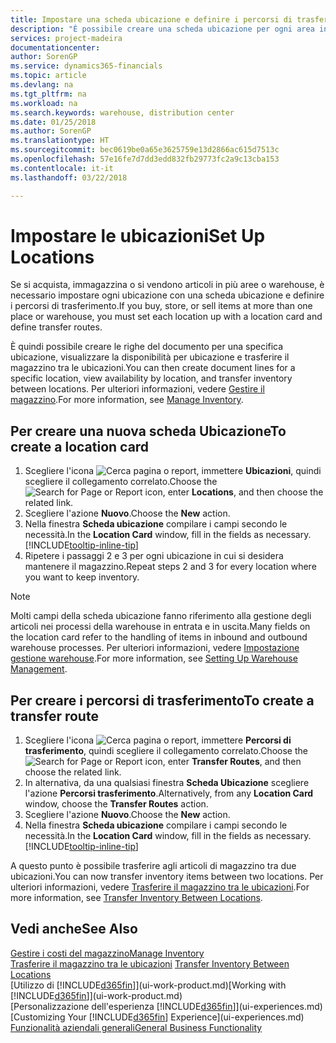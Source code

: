 ```yaml
---
title: Impostare una scheda ubicazione e definire i percorsi di trasferimento | Documenti Microsoft
description: "È possibile creare una scheda ubicazione per ogni area in cui vengono immagazzinati gli articoli in magazzino, ad esempio warehouse o centro di distribuzione, per impostare percorsi per il trasferimento degli articoli tra le ubicazioni."
services: project-madeira
documentationcenter: 
author: SorenGP
ms.service: dynamics365-financials
ms.topic: article
ms.devlang: na
ms.tgt_pltfrm: na
ms.workload: na
ms.search.keywords: warehouse, distribution center
ms.date: 01/25/2018
ms.author: SorenGP
ms.translationtype: HT
ms.sourcegitcommit: bec0619be0a65e3625759e13d2866ac615d7513c
ms.openlocfilehash: 57e16fe7d7dd3edd832fb29773fc2a9c13cba153
ms.contentlocale: it-it
ms.lasthandoff: 03/22/2018

---
```

# <a name="set-up-locations"></a><span data-ttu-id="1864b-103">Impostare le ubicazioni</span><span class="sxs-lookup"><span data-stu-id="1864b-103">Set Up Locations</span></span>
<span data-ttu-id="1864b-104">Se si acquista, immagazzina o si vendono articoli in più aree o warehouse, è necessario impostare ogni ubicazione con una scheda ubicazione e definire i percorsi di trasferimento.</span><span class="sxs-lookup"><span data-stu-id="1864b-104">If you buy, store, or sell items at more than one place or warehouse, you must set each location up with a location card and define transfer routes.</span></span>

<span data-ttu-id="1864b-105">È quindi possibile creare le righe del documento per una specifica ubicazione, visualizzare la disponibilità per ubicazione e trasferire il magazzino tra le ubicazioni.</span><span class="sxs-lookup"><span data-stu-id="1864b-105">You can then create document lines for a specific location, view availability by location, and transfer inventory between locations.</span></span> <span data-ttu-id="1864b-106">Per ulteriori informazioni, vedere [Gestire il magazzino](inventory-manage-inventory.md).</span><span class="sxs-lookup"><span data-stu-id="1864b-106">For more information, see [Manage Inventory](inventory-manage-inventory.md).</span></span>

## <a name="to-create-a-location-card"></a><span data-ttu-id="1864b-107">Per creare una nuova scheda Ubicazione</span><span class="sxs-lookup"><span data-stu-id="1864b-107">To create a location card</span></span>
1. <span data-ttu-id="1864b-108">Scegliere l'icona ![Cerca pagina o report](media/ui-search/search_small.png "Cerca pagina o report"), immettere **Ubicazioni**, quindi scegliere il collegamento correlato.</span><span class="sxs-lookup"><span data-stu-id="1864b-108">Choose the ![Search for Page or Report](media/ui-search/search_small.png "Search for Page or Report icon") icon, enter **Locations**, and then choose the related link.</span></span>
2. <span data-ttu-id="1864b-109">Scegliere l'azione **Nuovo**.</span><span class="sxs-lookup"><span data-stu-id="1864b-109">Choose the **New** action.</span></span>
3. <span data-ttu-id="1864b-110">Nella finestra **Scheda ubicazione** compilare i campi secondo le necessità.</span><span class="sxs-lookup"><span data-stu-id="1864b-110">In the **Location Card** window, fill in the fields as necessary.</span></span> [!INCLUDE[tooltip-inline-tip](includes/tooltip-inline-tip_md.md)]
4. <span data-ttu-id="1864b-111">Ripetere i passaggi 2 e 3 per ogni ubicazione in cui si desidera mantenere il magazzino.</span><span class="sxs-lookup"><span data-stu-id="1864b-111">Repeat steps 2 and 3 for every location where you want to keep inventory.</span></span>

> [!NOTE]  
> <span data-ttu-id="1864b-112">Molti campi della scheda ubicazione fanno riferimento alla gestione degli articoli nei processi della warehouse in entrata e in uscita.</span><span class="sxs-lookup"><span data-stu-id="1864b-112">Many fields on the location card refer to the handling of items in inbound and outbound warehouse processes.</span></span> <span data-ttu-id="1864b-113">Per ulteriori informazioni, vedere [Impostazione gestione warehouse](warehouse-setup-warehouse.md).</span><span class="sxs-lookup"><span data-stu-id="1864b-113">For more information, see [Setting Up Warehouse Management](warehouse-setup-warehouse.md).</span></span>

## <a name="to-create-a-transfer-route"></a><span data-ttu-id="1864b-114">Per creare i percorsi di trasferimento</span><span class="sxs-lookup"><span data-stu-id="1864b-114">To create a transfer route</span></span>
1. <span data-ttu-id="1864b-115">Scegliere l'icona ![Cerca pagina o report](media/ui-search/search_small.png "icona Cerca pagina o report"), immettere **Percorsi di trasferimento**, quindi scegliere il collegamento correlato.</span><span class="sxs-lookup"><span data-stu-id="1864b-115">Choose the ![Search for Page or Report](media/ui-search/search_small.png "Search for Page or Report icon") icon, enter **Transfer Routes**, and then choose the related link.</span></span>
2. <span data-ttu-id="1864b-116">In alternativa, da una qualsiasi finestra **Scheda Ubicazione** scegliere l'azione **Percorsi trasferimento**.</span><span class="sxs-lookup"><span data-stu-id="1864b-116">Alternatively, from any **Location Card** window, choose the **Transfer Routes** action.</span></span>
3. <span data-ttu-id="1864b-117">Scegliere l'azione **Nuovo**.</span><span class="sxs-lookup"><span data-stu-id="1864b-117">Choose the **New** action.</span></span>
4. <span data-ttu-id="1864b-118">Nella finestra **Scheda ubicazione** compilare i campi secondo le necessità.</span><span class="sxs-lookup"><span data-stu-id="1864b-118">In the **Location Card** window, fill in the fields as necessary.</span></span> [!INCLUDE[tooltip-inline-tip](includes/tooltip-inline-tip_md.md)]

<span data-ttu-id="1864b-119">A questo punto è possibile trasferire agli articoli di magazzino tra due ubicazioni.</span><span class="sxs-lookup"><span data-stu-id="1864b-119">You can now transfer inventory items between two locations.</span></span> <span data-ttu-id="1864b-120">Per ulteriori informazioni, vedere [Trasferire il magazzino tra le ubicazioni](inventory-how-transfer-between-locations.md).</span><span class="sxs-lookup"><span data-stu-id="1864b-120">For more information, see [Transfer Inventory Between Locations](inventory-how-transfer-between-locations.md).</span></span>    

## <a name="see-also"></a><span data-ttu-id="1864b-121">Vedi anche</span><span class="sxs-lookup"><span data-stu-id="1864b-121">See Also</span></span>
[<span data-ttu-id="1864b-122">Gestire i costi del magazzino</span><span class="sxs-lookup"><span data-stu-id="1864b-122">Manage Inventory</span></span>](inventory-manage-inventory.md)  
<span data-ttu-id="1864b-123">[Trasferire il magazzino tra le ubicazioni](inventory-how-transfer-between-locations.md)  </span><span class="sxs-lookup"><span data-stu-id="1864b-123">[Transfer Inventory Between Locations](inventory-how-transfer-between-locations.md)  </span></span>  
<span data-ttu-id="1864b-124">[Utilizzo di [!INCLUDE[d365fin](includes/d365fin_md.md)]](ui-work-product.md)</span><span class="sxs-lookup"><span data-stu-id="1864b-124">[Working with [!INCLUDE[d365fin](includes/d365fin_md.md)]](ui-work-product.md)</span></span>  
<span data-ttu-id="1864b-125">[Personalizzazione dell'esperienza [!INCLUDE[d365fin](includes/d365fin_md.md)]](ui-experiences.md)</span><span class="sxs-lookup"><span data-stu-id="1864b-125">[Customizing Your [!INCLUDE[d365fin](includes/d365fin_md.md)] Experience](ui-experiences.md)</span></span>  
[<span data-ttu-id="1864b-126">Funzionalità aziendali generali</span><span class="sxs-lookup"><span data-stu-id="1864b-126">General Business Functionality</span></span>](ui-across-business-areas.md)

